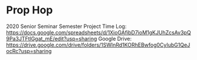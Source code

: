 # Prop Hop
2020 Senior Seminar Semester Project
Time Log: https://docs.google.com/spreadsheets/d/1XioGAfibD7ioM1gKJUhZcsAv3pQ9Pa3JTFtlGgat_mE/edit?usp=sharing
Google Drive: https://drive.google.com/drive/folders/1SWlnRd1KORhEBwfog0CyIubG1QeJocRc?usp=sharing

